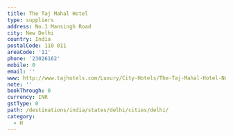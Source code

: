 ```yaml
---
title: The Taj Mahal Hotel
type: suppliers
address: No.1 Mansingh Road
city: New Delhi
country: India
postalCode: 110 011
areaCode: '11'
phone: '23026162'
mobile: 0
email: ''
www: http://www.tajhotels.com/Luxury/City-Hotels/The-Taj-Mahal-Hotel-New-Delhi
note: ''
bookThrough: 0
currency: INR
gstType: 0
path: /destinations/india/states/delhi/cities/delhi/
category:
  - H
---
```


